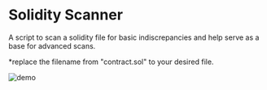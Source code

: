 # Solidity Scanner

A script to scan a solidity file for basic indiscrepancies and help serve as a base for advanced scans.

*replace the filename from "contract.sol" to your desired file.

![demo](https://github.com/Mrig26/SolidityScanner/assets/36241150/f780e4bf-5e7c-4a71-bd15-662d837ad85d)
